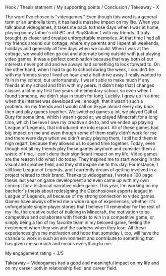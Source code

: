Hook / Thesis statment / My supporting points / Conclusion / Takeaway - X

The word I've chosen is "videogames." Even though this word is a general term or an umbrella term, it has had a massive impact on my life. When you talk about videogames, it takes me back to those days when I was at home, playing on my father's old PC and PlayStation 1 with my friends. It truly brought us closer and created unforgettable memories.
At that time I had all my friends around our cottage, where my parents and I spent all weekends, holidays and generally all free days when we could. When I was at the cottage, we would often go out and alternate being outside with just playing video games. It was a perfect combination because that way both of our interests never got old and we always had something to look forward to. On the other hand, when I had to go to school during the week, I couldn't be with my friends since I lived an hour and a half drive away. I really wanted to fit in in my school, but unfortunately, I wasn't able to make much if any friends at my school and fit in with my peers. It didn't help that I changed classes a lot in my first five years of elementary school, so even when I found someone, we didn't stay in touch for long. 
Luckily, I grew up in a time when the internet was developed well enough, that it wasn't such a problem. So my friends and I would call on Skype almost every day back then and play games together. We switched games a lot, we played Call of Duty for some time, which I wasn't good at, we played Minecraft for a long time, which I believe I owe my creative side to, and we ended up playing League of Legends, that intruduced me into esport. All of these games had big impact on me and even though some of them really didn't work for me and there were days when we didn't enjoy playing them, I still hold them in high regart, because they allowed us to spend time together. 
Today, even though not all my friends play these games anymore and consider them a waste of time, I can't deny their significant impact on my life. Video games are the reason I do what I do today. They inspired me to start working in the visual and creative field, and they still inspire me to this day. For instance, I still love League of Legends, and I currently dream of getting involved in a project related to their brand. Thanks to videogames, I wrote a 100 page thesis last year on game development and even came up with my own concept for a historical narrative video game.
This year, I'm working on my bachelor's thesis about redesigning the Czechoslovak esports league in League of Legends, all because of my strong connection to video games. Games have always offered me a wide range of experiences, whether it's unforgettable single-player stories that I believe I'll remember for the rest of my life, the creative outlet of building in Minecraft, the motivation to be competitive and collaborate with friends to win in a competitive game, or simply being a fan of my favorite team in my beloved game, feeling the excitement when they win and the sadness when they lose.
All these experiences give me motivation and hope that someday I, too, will have the chance to work in such an environment and contribute to something that has given me so much and means everything to me.

My engagement rating = 3/5

Takeaway = Videogames had a good and meaningful impact on my life and on my career both in relationship fiedl and career field.
